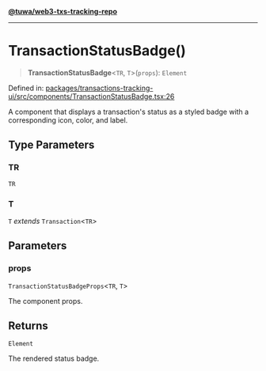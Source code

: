[**@tuwa/web3-txs-tracking-repo**](../../../README.md)

***

# TransactionStatusBadge()

> **TransactionStatusBadge**\<`TR`, `T`\>(`props`): `Element`

Defined in: [packages/transactions-tracking-ui/src/components/TransactionStatusBadge.tsx:26](https://github.com/TuwaIO/web3-transactions-tracking/blob/23f986a0b4a0d56019b0420cc7b526ee2c895afb/packages/transactions-tracking-ui/src/components/TransactionStatusBadge.tsx#L26)

A component that displays a transaction's status as a styled badge
with a corresponding icon, color, and label.

## Type Parameters

### TR

`TR`

### T

`T` *extends* `Transaction`\<`TR`\>

## Parameters

### props

`TransactionStatusBadgeProps`\<`TR`, `T`\>

The component props.

## Returns

`Element`

The rendered status badge.
